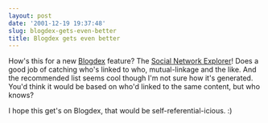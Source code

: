 ```yaml
---
layout: post
date: '2001-12-19 19:37:48'
slug: blogdex-gets-even-better
title: Blogdex gets even better
---
```


How's this for a new [Blogdex](http://blogdex.media.mit.edu) feature? The [Social Network Explorer](http://blogdex.media.mit.edu/socnet/index.asp?ego=pixelised.com)! Does a good job of catching who's linked to who, mutual-linkage and the like. And the recommended list seems cool though I'm not sure how it's generated. You'd think it would be based on who'd linked to the same content, but who knows?

I hope this get's on Blogdex, that would be self-referential-icious. :)